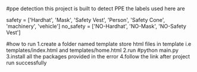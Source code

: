 #ppe detection
this project is built to detect PPE the labels used here are 

safety = ['Hardhat', 'Mask', 'Safety Vest', 'Person', 'Safety Cone', 'machinery', 'vehicle']
no_safety = ['NO-Hardhat', 'NO-Mask', 'NO-Safety Vest']

#how to run
1.create a folder named template store html files in template 
i.e templates/index.html and templates/home.html
2.run #python main.py
3.install all the packages provided in the error 
4.follow the link after project run successfully 
